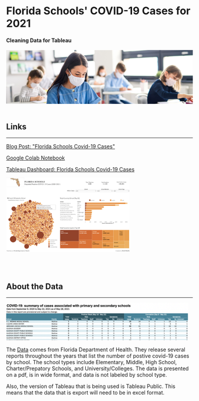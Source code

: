 # __Florida Schools' COVID-19 Cases for 2021__
#### Cleaning Data for Tableau 

<img src="https://raw.githubusercontent.com/drusho/fl_schools_covid19_2021/main/assets/header_classroom.png">


<br>
<br>


## Links
---

[Blog Post: "Florida Schools Covid-19 Cases"](https://drusho.github.io/pandas/2021/07/09/fl-schools-covid19-2021.html)

[Google Colab Notebook](https://colab.research.google.com/drive/1FaF24Ln6GvCa8U70Gs9QQaYnCBnYDM-G?usp=sharing)

[Tableau Dashboard: Florida Schools Covid-19 Cases](https://public.tableau.com/app/profile/drusho/viz/FloridaSchools2020-2021Covid-19/Dashboard1)

  [<img src="https://raw.githubusercontent.com/drusho/fl_schools_covid19_2021/main/assets/tableau_dashboard_preview.png" height="200"/>](https://public.tableau.com/app/profile/drusho/viz/FloridaSchools2020-2021Covid-19/Dashboard1)

<br>
<br>


## About the Data
---

<img src="https://raw.githubusercontent.com/drusho/fl_schools_covid19_2021/main/assets/pdf_report_preview.png" height="100"/>

The [Data](http://ww11.doh.state.fl.us/comm/_partners/covid19_report_archive/school-reports/) comes from Florida Department of Health.  They release several reports throughout the years that list the number of postive covid-19 cases by school.  The school types include Elementary, Middle, High School, Charter/Prepatory Schools, and University/Colleges.  The data is presented on a pdf, is in wide format, and data is not labeled by school type.

Also, the version of Tableau that is being used is Tableau Public.  This means that the data that is export will need to be in excel format.


